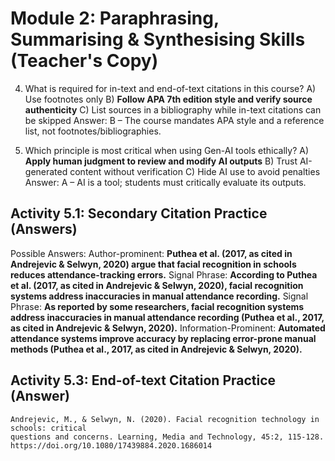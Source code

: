 <!-- Page 25 -->

# Module 2: Paraphrasing, Summarising & Synthesising Skills (Teacher's Copy)

4. What is required for in-text and end-of-text citations in this course?
A) Use footnotes only
B) **Follow APA 7th edition style and verify source authenticity**
C) List sources in a bibliography while in-text citations can be skipped
Answer: B – The course mandates APA style and a reference list, not footnotes/bibliographies.

5. Which principle is most critical when using Gen-AI tools ethically?
A) **Apply human judgment to review and modify AI outputs**
B) Trust AI-generated content without verification
C) Hide AI use to avoid penalties
Answer: A – AI is a tool; students must critically evaluate its outputs.

## Activity 5.1: Secondary Citation Practice (Answers)

Possible Answers:
Author-prominent: **Puthea et al. (2017, as cited in Andrejevic & Selwyn, 2020) argue that facial recognition in schools reduces attendance-tracking errors.**
Signal Phrase: **According to Puthea et al. (2017, as cited in Andrejevic & Selwyn, 2020), facial recognition systems address inaccuracies in manual attendance recording.**
Signal Phrase: **As reported by some researchers, facial recognition systems address inaccuracies in manual attendance recording (Puthea et al., 2017, as cited in Andrejevic & Selwyn, 2020).**
Information-Prominent: **Automated attendance systems improve accuracy by replacing error-prone manual methods (Puthea et al., 2017, as cited in Andrejevic & Selwyn, 2020).**

## Activity 5.3: End-of-text Citation Practice (Answer)

```
Andrejevic, M., & Selwyn, N. (2020). Facial recognition technology in schools: critical
questions and concerns. Learning, Media and Technology, 45:2, 115-128.
https://doi.org/10.1080/17439884.2020.1686014
```

<!-- Copyright: UCLC1008 UE1 (2025-26, S1) 25 © 2025 Language Centre-HKBU -->